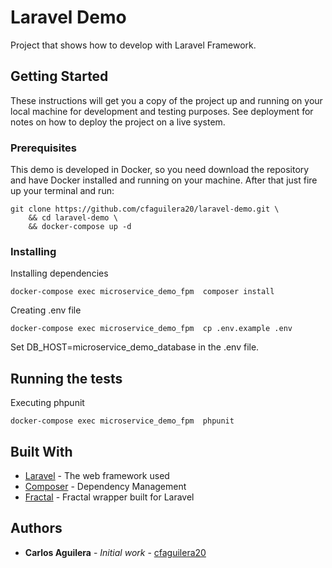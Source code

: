 # Laravel Demo

Project that shows how to develop with Laravel Framework.

## Getting Started

These instructions will get you a copy of the project up and running on your local machine for development and testing purposes. See deployment for notes on how to deploy the project on a live system.

### Prerequisites

This demo is developed in Docker, so you need download the repository and have Docker installed and running on your machine. After that just fire up your terminal and run:

```
git clone https://github.com/cfaguilera20/laravel-demo.git \
    && cd laravel-demo \
    && docker-compose up -d
```

### Installing

Installing dependencies

```
docker-compose exec microservice_demo_fpm  composer install
```

Creating .env file

```
docker-compose exec microservice_demo_fpm  cp .env.example .env
```

Set DB_HOST=microservice_demo_database in the .env file. 

## Running the tests

Executing phpunit

```
docker-compose exec microservice_demo_fpm  phpunit
```

## Built With

* [Laravel](https://laravel.com/docs/5.7) - The web framework used
* [Composer](https://getcomposer.org/) - Dependency Management
* [Fractal](https://github.com/spatie/laravel-fractal) - Fractal wrapper built for Laravel

## Authors

* **Carlos Aguilera** - *Initial work* - [cfaguilera20](https://github.com/cfaguilera20)


